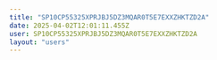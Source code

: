 ```yaml
---
title: "SP10CP55325XPRJBJ5DZ3MQAR0T5E7EXXZHKTZD2A"
date: 2025-04-02T12:01:11.455Z
user: SP10CP55325XPRJBJ5DZ3MQAR0T5E7EXXZHKTZD2A
layout: "users"
---
```

    